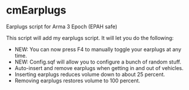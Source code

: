 # cmEarplugs
Earplugs script for Arma 3 Epoch (EPAH safe)

This script will add my earplugs script. It will let you do the following:

- NEW: You can now press F4 to manually toggle your earplugs at any time.
- NEW: Config.sqf will allow you to configure a bunch of random stuff.
- Auto-insert and remove earplugs when getting in and out of vehicles.
- Inserting earplugs reduces volume down to about 25 percent.
- Removing earplugs restores volume to 100 percent.

